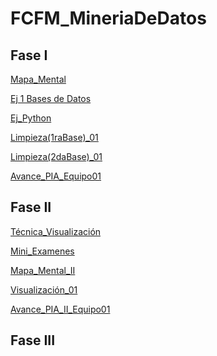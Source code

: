 # FCFM_MineriaDeDatos

## Fase I

[Mapa_Mental](https://github.com/ValeriaGarciaSalazar/FCFM_MineriaDeDatos/blob/main/MapaMental_1_1850355.pdf)

[Ej 1 Bases de Datos](https://github.com/AranzaEsteban/Mineria-de-datos/blob/main/Ej1_BasesDatos_Equipo_1.pdf)

[Ej_Python](https://github.com/ValeriaGarciaSalazar/FCFM_MineriaDeDatos/blob/main/Ej_Python_1850355.ipynb)

[Limpieza(1raBase)_01](https://github.com/AranzaEsteban/Mineria-de-datos/blob/main/Ej_Limpieza_01.ipynb)

[Limpieza(2daBase)_01](https://github.com/AranzaEsteban/Mineria-de-datos/blob/main/Ej_Limpieza(base2)_01.ipynb)

[Avance_PIA_Equipo01](https://github.com/AranzaEsteban/Mineria-de-datos/blob/main/Avance_PIA_Equipo1%20(1).ipynb)

## Fase II

[Técnica_Visualización](https://github.com/AranzaEsteban/Mineria-de-datos/blob/main/Presentación_Visualización_01.pdf)

[Mini_Examenes](https://github.com/AranzaEsteban/Mineria-de-datos/blob/main/Resultados%20kahoot%20visualizaci%C3%B3n.pdf)

[Mapa_Mental_II]()

[Visualización_01](https://github.com/AranzaEsteban/Mineria-de-datos/blob/main/Visualizaci%C3%B3n1%20.ipynb)

[Avance_PIA_II_Equipo01](https://github.com/AranzaEsteban/Mineria-de-datos/blob/main/AvancePIA_II_Grupo3_01.ipynb)

## Fase III
